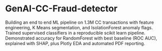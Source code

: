 # GenAI-CC-Fraud-detector
Building an end to end ML pipeline on 1.3M CC transactions with feature engineering, K Means segmentation, and IsolationForest anomaly flags. Trained supervised classifiers in a reproducible scikit learn pipeline. Demonstrated accuracy for RandomForest with best baseline (ROC AUC), explained with SHAP, plus Plotly EDA and automated PDF reporting. 
